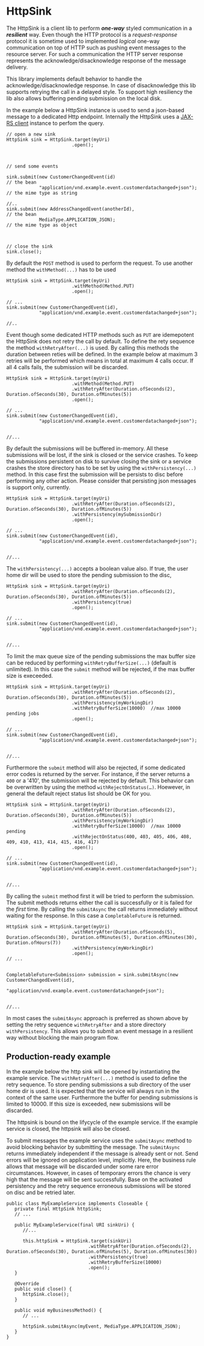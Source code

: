 HttpSink
========

The HttpSink is a client lib to perform ***one-way*** styled communication in a ***resilient*** way. Even though the HTTP protocol is a *request-response* protocol it is sometime used to implemented *logical* one-way communication on top of HTTP such as pushing event messages to the resource server. For such a communication the HTTP server response represents the acknowledge/disacknowledge response of the message delivery.
 
This library implements default behavior to handle the acknowledge/disacknowledge response. In case of disacknowledge this lib supports retrying the call in a delayed style. To support high resiliency the lib also allows buffering pending submission on the local disk. 

In the example below a HttpSink instance is used to send a json-based message to a dedicated Http endpoint. Internally the HttpSink uses a [JAX-RS client](https://docs.oracle.com/javaee/7/api/javax/ws/rs/client/package-summary.html) instance to perfom the query. 


```
// open a new sink
HttpSink sink = HttpSink.target(myUri)
                        .open();



// send some events

sink.submit(new CustomerChangedEvent(id)                                // the bean 
            "application/vnd.example.event.customerdatachanged+json");  // the mime type as string

//..        
sink.submit(new AddressChangedEvent(anotherId),                        // the bean
            MediaType.APPLICATION_JSON);                               // the mime type as object



// close the sink
sink.close();
```

By default the `POST` method is used to perform the request. To use another method the `withMethod(...)` has to be used   

```
HttpSink sink = HttpSink.target(myUri)
                        .withMethod(Method.PUT)
                        .open();

// ...
sink.submit(new CustomerChangedEvent(id), 
            "application/vnd.example.event.customerdatachanged+json");

//..        
```

Event though some dedicated HTTP methods such as `PUT` are idemepotent the HttpSink does not retry the call by default. To define the rety sequence the method `withRetryAfter(...)` is used. By calling this methods the duration between reties will be defined. In the example below at maximum 3 retries will be performed which means in total at maximum 4 calls occur. If all 4 calls fails, the submission will be discarded.  

```
HttpSink sink = HttpSink.target(myUri)
                        .withMethod(Method.PUT)
						.withRetryAfter(Duration.ofSeconds(2), Duration.ofSeconds(30), Duration.ofMinutes(5))
                        .open();

// ...
sink.submit(new CustomerChangedEvent(id),
            "application/vnd.example.event.customerdatachanged+json");


//...
```

By default the submissions will be buffered in-memory. All these submissions will be lost, if the sink is closed or the service crashes. To keep the submissions persistent on disk to survive closing the sink or a service crashes the store directory has to be set by using the `withPersistency(...)` method. In this case first the submission will be persists to disc before performing any other action. Please consider that persisting json messages is support only, currently. 

```
HttpSink sink = HttpSink.target(myUri)
                        .withRetryAfter(Duration.ofSeconds(2), Duration.ofSeconds(30), Duration.ofMinutes(5))
					    .withPersistency(mySubmissionDir)
                        .open();

// ...
sink.submit(new CustomerChangedEvent(id),
            "application/vnd.example.event.customerdatachanged+json");


//...
```

The  `withPersistency(...)` accepts a boolean value also. If true, the user home dir will be used to store the pending submission to the disc,  
```
HttpSink sink = HttpSink.target(myUri)
                        .withRetryAfter(Duration.ofSeconds(2), Duration.ofSeconds(30), Duration.ofMinutes(5))
                        .withPersistency(true)
                        .open();

// ...
sink.submit(new CustomerChangedEvent(id),
            "application/vnd.example.event.customerdatachanged+json");


//...
```




To limit the max queue size of the pending submissions the max buffer size can be reduced by performing `withRetryBufferSize(...)` (default is unlimited). In this case the `submit` method will be rejected, if the max buffer size is execeeded.    

```
HttpSink sink = HttpSink.target(myUri)
                        .withRetryAfter(Duration.ofSeconds(2), Duration.ofSeconds(30), Duration.ofMinutes(5))
					    .withPersistency(myWorkingDir)
                        .withRetryBufferSize(10000)  //max 10000 pending jobs
                        .open();

// ...
sink.submit(new CustomerChangedEvent(id), 
            "application/vnd.example.event.customerdatachanged+json");


//...
```

Furthermore the `submit` method will also be rejected, if some dedicated error codes is returned by the server. For instance, if the server returns a `400` or a '410', the submission will be rejected by default. This behavior can be overwritten by using the method `withRejectOnStatus(…)`. Hoewever, in general the default reject status list should be OK for you. 

```
HttpSink sink = HttpSink.target(myUri)
                        .withRetryAfter(Duration.ofSeconds(2), Duration.ofSeconds(30), Duration.ofMinutes(5))
					    .withPersistency(myWorkingDir)
                        .withRetryBufferSize(10000)  //max 10000 pending
                        .withRejectOnStatus(400, 403, 405, 406, 408, 409, 410, 413, 414, 415, 416, 417)  
                        .open();

// ...
sink.submit(new CustomerChangedEvent(id), 
            "application/vnd.example.event.customerdatachanged+json");


//...
```

By calling the `submit` method first it will be tried to perform the submission. The submit methods returns either the call is successfully or it is failed for the *first* time. By calling the `submitAsync` the call returns immediately without waiting for the response. In this case a `CompletableFuture` is returned.

```
HttpSink sink = HttpSink.target(myUri)
                        .withRetryAfter(Duration.ofSeconds(5), Duration.ofSeconds(30), Duration.ofMinutes(5), Duration.ofMinutes(30), Duration.ofHours(7))
					    .withPersistency(myWorkingDir)
                        .open();
// ...


CompletableFuture<Submission> submission = sink.submitAsync(new CustomerChangedEvent(id), 
                                                            "application/vnd.example.event.customerdatachanged+json");


//...
```

In most cases the `submitAsync` approach is preferred as shown above by setting the retry sequence `withRetryAfter` and a store directory `withPersistency`. This allows you to submit an event message in a resilient way without blocking the main program flow. 


Production-ready example 
----------------------
In the example below the http sink will be opened by instantiating the example service. The  `withRetryAfter(...)`  method is used to define the retry sequence. To store pending submissions a sub directory of the user home dir is used. It is expected that the service will always run in the context of the same user. Furthermore the buffer for pending submissions is limited to 10000. If this size is exceeded, new submissions will be discarded. 

The httpsink is bound on the lifycycle of the example service. If the example service is closed, the httpsink will also be closed. 

To submit messages the example service uses the `submitAsync` method to avoid blocking behavior by submitting the message. The `submitAsync` returns immediately independent if the message is already sent or not. Send errors will be ignored on application level, implicitly. Here, the business rule allows that message will be discarded under some rare error circumstances. However, in cases of temporary errors the chance is very high that the message will be sent successfully. Base on the activated persistency and the retry sequence erroneous submissions will be stored on disc and be retried later.

  
```  
public class MyExampleService implements Closeable {
   private final HttpSink httpSink;
   // ...
	
   public MyExampleService(final URI sinkUri) {
      //...
		
      this.httpSink = HttpSink.target(sinkUri)
                              .withRetryAfter(Duration.ofSeconds(2), Duration.ofSeconds(30), Duration.ofMinutes(5), Duration.ofMinutes(30))
                              .withPersistency(true) 
                              .withRetryBufferSize(10000)    
                              .open();
   }
	
   @Override
   public void close() {
      httpSink.close();
   }
	
   public void myBusinessMethod() {
      // ...      
		
      httpSink.submitAsync(myEvent, MediaType.APPLICATION_JSON); 
   }
}
```  
	
